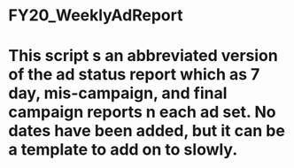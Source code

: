 # FY20_WeeklyAdReport
# This script s an abbreviated version of the ad status report which as 7 day, mis-campaign, and final campaign reports n each ad set. No dates have been added, but it can be a template to add on to slowly. 
